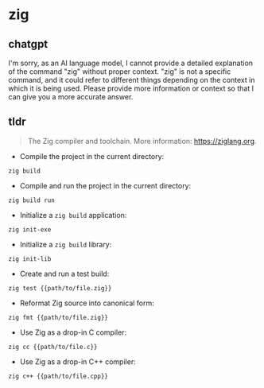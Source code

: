 # zig 
## chatgpt 
I'm sorry, as an AI language model, I cannot provide a detailed explanation of the command "zig" without proper context. "zig" is not a specific command, and it could refer to different things depending on the context in which it is being used. Please provide more information or context so that I can give you a more accurate answer. 

## tldr 
 
> The Zig compiler and toolchain.
> More information: <https://ziglang.org>.

- Compile the project in the current directory:

`zig build`

- Compile and run the project in the current directory:

`zig build run`

- Initialize a `zig build` application:

`zig init-exe`

- Initialize a `zig build` library:

`zig init-lib`

- Create and run a test build:

`zig test {{path/to/file.zig}}`

- Reformat Zig source into canonical form:

`zig fmt {{path/to/file.zig}}`

- Use Zig as a drop-in C compiler:

`zig cc {{path/to/file.c}}`

- Use Zig as a drop-in C++ compiler:

`zig c++ {{path/to/file.cpp}}`
